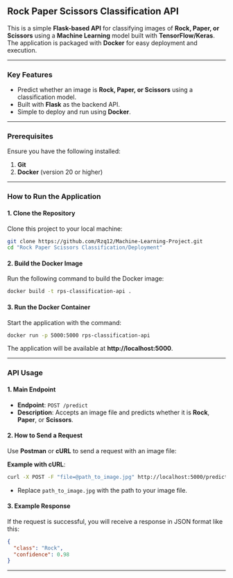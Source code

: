 ## **Rock Paper Scissors Classification API**

This is a simple **Flask-based API** for classifying images of **Rock, Paper, or Scissors** using a **Machine Learning** model built with **TensorFlow/Keras**. The application is packaged with **Docker** for easy deployment and execution.

---

### **Key Features**
- Predict whether an image is **Rock, Paper, or Scissors** using a classification model.  
- Built with **Flask** as the backend API.  
- Simple to deploy and run using **Docker**.  

---

### **Prerequisites**
Ensure you have the following installed:  
1. **Git**  
2. **Docker** (version 20 or higher)  

---

### **How to Run the Application**

#### 1. **Clone the Repository**
Clone this project to your local machine:
```bash
git clone https://github.com/Rzq12/Machine-Learning-Project.git
cd "Rock Paper Scissors Classification/Deployment"
```

#### 2. **Build the Docker Image**
Run the following command to build the Docker image:
```bash
docker build -t rps-classification-api .
```

#### 3. **Run the Docker Container**
Start the application with the command:
```bash
docker run -p 5000:5000 rps-classification-api
```

The application will be available at **http://localhost:5000**.

---

### **API Usage**

#### **1. Main Endpoint**
- **Endpoint**: `POST /predict`  
- **Description**: Accepts an image file and predicts whether it is **Rock**, **Paper**, or **Scissors**.

#### **2. How to Send a Request**

Use **Postman** or **cURL** to send a request with an image file:

**Example with cURL**:
```bash
curl -X POST -F "file=@path_to_image.jpg" http://localhost:5000/predict
```

- Replace `path_to_image.jpg` with the path to your image file.

#### **3. Example Response**
If the request is successful, you will receive a response in JSON format like this:

```json
{
  "class": "Rock",
  "confidence": 0.98
}
```

---


